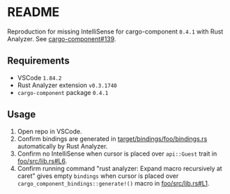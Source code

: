 # README

Reproduction for missing IntelliSense for cargo-component `0.4.1` with Rust Analyzer. See [cargo-component#139](https://github.com/bytecodealliance/cargo-component/issues/139#issuecomment-1820609274).



## Requirements

- VSCode `1.84.2`
- Rust Analyzer extension `v0.3.1740`
- `cargo-component` package `0.4.1`


## Usage

1. Open repo in VSCode.
1. Confirm bindings are generated in [target/bindings/foo/bindings.rs](target/bindings/foo/bindings.rs#L6) automatically by Rust Analyzer.
1. Confirm no IntelliSense when cursor is placed over `api::Guest` trait in [foo/src/lib.rs#L6](foo/src/lib.rs#L6).
1. Confirm running command "rust analyzer: Expand macro recursively at caret" gives empty `bindings` when cursor is placed over `cargo_component_bindings::generate!()` macro in [foo/src/lib.rs#L1](foo/src/lib.rs#L1).
